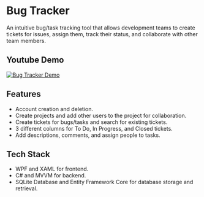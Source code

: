 # Bug Tracker
 An intuitive bug/task tracking tool that allows development teams to create tickets for issues, assign them, track their status, and collaborate with other team members.

## Youtube Demo
 [![Bug Tracker Demo]([https://img.youtube.com/vi/h0K6NPegxOg/0.jpg)](https://www.youtube.com/watch?v=h0K6NPegxOg](https://youtu.be/lik-fo5KJ7E))

 ## Features
 * Account creation and deletion.
 * Create projects and add other users to the project for collaboration.
 * Create tickets for bugs/tasks and search for existing tickets.
 * 3 different columns for To Do, In Progress, and Closed tickets.
 * Add descriptions, comments, and assign people to tasks.
   
## Tech Stack
* WPF and XAML for frontend.
* C# and MVVM for backend.
* SQLite Database and Entity Framework Core for database storage and retrieval.
